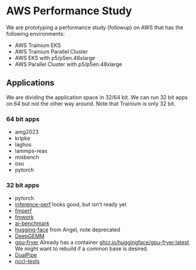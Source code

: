 # AWS Performance Study

We are prototyping a performance study (followup) on AWS that has the following environments:

- AWS Trainium EKS
- AWS Trainium Parallel Cluster
- AWS EKS with p5/p5en.48xlarge
- AWS Parallel Cluster with p5/p5en.48xlarge

## Applications

We are dividing the application space in 32/64 bit. We can run 32 bit apps on 64 but not the other way around. Note that Trainium is only 32 bit.

### 64 bit apps

- amg2023
- kripke
- laghos
- lammps-reax
- mixbench
- osu
- pytorch

### 32 bit apps

- pytorch
- [inference-perf](https://github.com/kubernetes-sigs/inference-perf/blob/main/docs/design.md#metrics-to-collect) looks good, but isn't ready yet
- [fmperf](https://github.com/fmperf-project/fmperf)
- [fmwork](https://github.com/IBM/fmwork)
- [ai-benchmark](https://github.com/cloudmercato/ai-benchmark)
- [hugging-face](https://huggingface.co/docs/transformers/v4.39.1/benchmarks) from Angel, note deprecated
- [DeepGEMM](https://github.com/deepseek-ai/DeepGEMM)
- [gpu-fryer](https://github.com/huggingface/gpu-fryer) Already has a container [ghcr.io/huggingface/gpu-fryer:latest](ghcr.io/huggingface/gpu-fryer:latest). We might want to rebuild if a common base is desired.
- [DualPipe](https://github.com/deepseek-ai/DualPipe)
- [nccl-tests](https://github.com/NVIDIA/nccl-tests)
